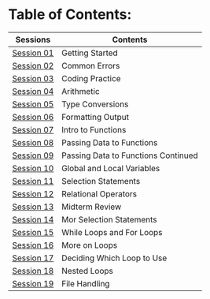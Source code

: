 # Table of Contents: 

| Sessions | Contents | 
| --- | --- | 
| [Session 01](/Activities/Session%2001%20-%20Getting%20Started) | Getting Started |
| [Session 02](/Activities/Session%2002%20-%20Common%20Errors) | Common Errors |
| [Session 03](/Activities/Session%2003%20-%20Coding%20Practice) | Coding Practice |
| [Session 04](/Activities/Session%2004%20-%20Arithmetic) | Arithmetic |
| [Session 05](/Activities/Session%2005%20-%20Type%20conversion) | Type Conversions |
| [Session 06](/Activities/Session%2006%20-%20Formatting%20Output) | Formatting Output |
| [Session 07](/Activities/Session%2007%20-%20Intro%20to%20Functions) | Intro to Functions |
| [Session 08](/Activities/Session%2008%20-%20Passing%20Data%20to%20Functions) | Passing Data to Functions |
| [Session 09](/Activities/Session%2009%20-%20Passing%20Data%20to%20Functions%20Continued) | Passing Data to Functions Continued | 
| [Session 10](/Activities/Session%2010%20-%20Global%20and%20Local) | Global and Local Variables |
| [Session 11](/Activities/Session%2011%20-%20Selection%20Statements) | Selection Statements | 
| [Session 12](/Activities/Session%2012%20-%20Relational%20Operators) | Relational Operators | 
| [Session 13](/Activities/Session%2013%20-%20Midterm%20Review) |	Midterm Review | 
| [Session 14](/Activities/Session%2014%20-%20More%20Selection%20Statements) | Mor Selection Statements | 
| [Session 15](/Activities/Session%2015%20-%20While%20Loops%20and%20For%20Loops) | While Loops and For Loops | 
| [Session 16](/Activities/Session%2016%20-%20More%20on%20Loops) | More on Loops |
| [Session 17](/Activities/Session%2017%20-%20Deciding%20Which%20Loop%20to%20Use) | Deciding Which Loop to Use |  
| [Session 18](/Activities/Session%2018%20-%20Nested%20Loops)	| Nested Loops | 
| [Session 19](/Activities/Session%2019%20-%20File%20Handling) | File Handling | 
